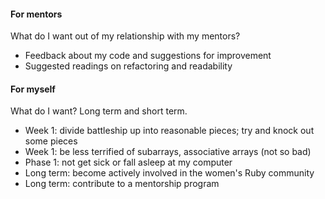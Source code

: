 #### For mentors
What do I want out of my relationship with my mentors? 
* Feedback about my code and suggestions for improvement
* Suggested readings on refactoring and readability

#### For myself
What do I want? Long term and short term. 
* Week 1: divide battleship up into reasonable pieces; try and knock out some pieces
* Week 1: be less terrified of subarrays, associative arrays (not so bad)
* Phase 1: not get sick or fall asleep at my computer
* Long term: become actively involved in the women's Ruby community
* Long term: contribute to a mentorship program
